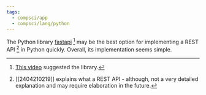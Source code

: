 ```yaml
---
tags:
  - compsci/app
  - compsci/lang/python
---
```

The Python library [fastapi](https://pypi.org/project/fastapi/) [^1] may be the best option for implementing a REST API [^2]  in Python quickly. Overall, its implementation seems simple.

[^1]: [This video](https://youtu.be/0TFWtfFY87U?t=799) suggested the library.
[^2]: [[2404210219]] explains what a REST API - although, not a very detailed explanation and may require elaboration in the future.